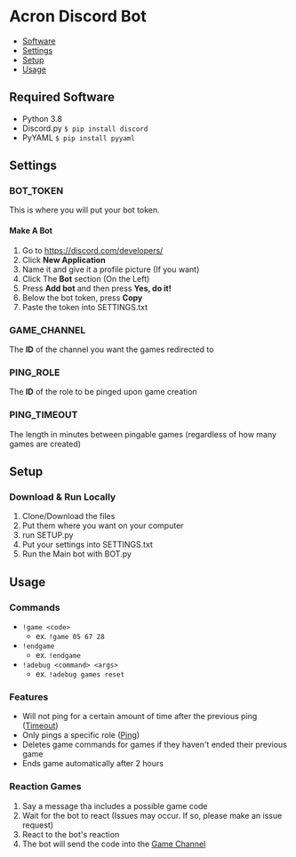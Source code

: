 # **Acron Discord Bot**
* [Software](#required-software)
* [Settings](#settings)
* [Setup](#setup)
* [Usage](#usage)
## Required Software
* Python 3.8
* Discord.py `$ pip install discord`
* PyYAML     `$ pip install pyyaml`

## Settings
### BOT_TOKEN
This is where you will put your bot token.
#### Make A Bot
1. Go to https://discord.com/developers/
2. Click **New Application**
3. Name it and give it a profile picture (If you want)
4. Click The **Bot** section (On the Left)
5. Press **Add bot** and then press **Yes, do it!**
6. Below the bot token, press **Copy**
7. Paste the token into SETTINGS.txt

### GAME_CHANNEL
The **ID** of the channel you want the games redirected to

### PING_ROLE
The **ID** of the role to be pinged upon game creation

### PING_TIMEOUT
The length in minutes between pingable games (regardless of how many games are created)

## Setup
### Download & Run Locally 
1. Clone/Download the files
2. Put them where you want on your computer
3. run SETUP.py
4. Put your settings into SETTINGS.txt
5. Run the Main bot with BOT.py

## Usage
### Commands

* `!game <code>`
  - ex. `!game 05 67 28`
* `!endgame`
  - ex. `!endgame`
* `!adebug <command> <args>`
  - ex. `!adebug games reset`

### Features
* Will not ping for a certain amount of time after the previous ping ([Timeout](#ping_timeout))
* Only pings a specific role ([Ping](#ping_role))
* Deletes game commands for games if they haven't ended their previous game
* Ends game automatically after 2 hours

### Reaction Games
1. Say a message tha includes a possible game code
2. Wait for the bot to react (Issues may occur. If so, please make an issue request)
3. React to the bot's reaction
4. The bot will send the code into the [Game Channel](#game_channel)

